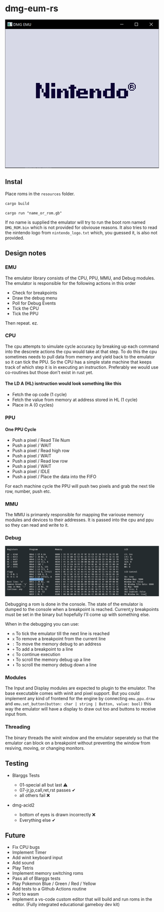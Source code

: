 # dmg-eum-rs

![Image of the emulator window showing the nintendo logo](markdown/emulator.PNG)
## Instal

Place roms in the `resources` folder.

`cargo build`

`cargo run "name_or_rom.gb"`

If no name is supplied the emulator will try to run the boot rom named `DMG_ROM.bin` which is not provided for obviouse reasons. It also tries to read the nintendo logo from `nintendo_logo.txt` which, you guessed it, is also not provided.
## Design notes

### EMU

The emulator library consists of the CPU, PPU, MMU, and Debug modules. The emulator is responsible for the following actions in this order
- Check for breakpoints
- Draw the debug menu
- Poll for Debug Events
- Tick the CPU
- Tick the PPU

Then repeat. ez. 

### CPU

The cpu attempts to simulate cycle accuracy by breaking up each command into the descrete actions the cpu would take at that step. To do this the cpu sometimes needs to pull data from memery and yield back to the emulator so it can tick the PPU. So the CPU has a simple state machine that keeps track of which step it is in executing an instruction. Preferably we would use co-routines but those don't exist in rust yet.

#### The LD A (HL) isntruction would look something like this

 - Fetch the op code (1 cycle)
 - Fetch the value from memory at address stored in HL (1 cycle)
 - Place in A (0 cycles)

### PPU

#### One PPU Cycle

 - Push a pixel / Read Tile Num
 - Push a pixel / WAIT
 - Push a pixel / Read high row
 - Push a pixel / WAIT
 - Push a pixel / Read low row
 - Push a pixel / WAIT
 - Push a pixel / IDLE
 - Push a pixel / Place the data into the FIFO

For each machine cycle the PPU will push two pixels and grab the next tile row, number, push etc.

### MMU

The MMU is primarely responsible for mapping the variouse memory modules and devices to their addresses. It is passed into the cpu and ppu so they can read and write to it.

### Debug

![Debug Panel Image](markdown/debug.png)

Debugging a rom is done in the console. The state of the emulator is dumped to the console when a breakpoint is reached. Current;y breakpoints must be set in the binary but hopefully I'll come up with something else. 

When in the debugging you can use:
- `n` To tick the emulator till the next line is reached
- `x` To remove a breakpoint from the current line
- `:` To move the memory debug to an address
- `+` To add a breakpoint to a line
- `c` To continue execution
- `⬆` To scroll the memory debug up a line
- `⬇` To scroll the memory debug down a line

### Modules

The Input and Display modules are expected to plugin to the emulator. The base executable comes with winit and pixel support. But you could implement any kind of frontend for the engine by connecting `emu.ppu.draw` and `emu.set_button(button: char | string | Button, value: bool)` this way the emulator will have a display to draw out too and buttons to receive input from.

### Threading

The binary threads the winit window and the emulator seperately so that the emulator can block on a breakpoint without preventing the window from resiving, moving, or changing monitors. 

## Testing

 - Blarggs Tests
   - 01-special all but last ⚠
   - 07-jr,jp,call,ret,rst passes ✔
   - all others fail ❌

 - dmg-acid2
   - bottom of eyes is drawn incorrectly ❌
   - Everything else ✔


## Future

- Fix CPU bugs
- Implement Timer
- Add winit keyboard input
- Add sound
- Play Tetris
- Implement memory switching roms
- Pass all of Blarggs tests
- Play Pokemon Blue / Green / Red / Yellow
- Add tests to a Github Actions routine
- Port to wasm
- Implement a vs-code custom editor that will build and run roms in the editor. (Fully integrated educational gameboy dev kit)
